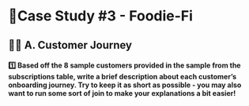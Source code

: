 # 🥑Case Study #3 - Foodie-Fi
## 🙋‍♀️ A. Customer Journey

#### 1️⃣ Based off the 8 sample customers provided in the sample from the subscriptions table, write a brief description about each customer’s onboarding journey. Try to keep it as short as possible - you may also want to run some sort of join to make your explanations a bit easier!
